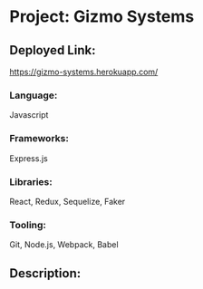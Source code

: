 # Project: Gizmo Systems
## Deployed Link:
https://gizmo-systems.herokuapp.com/

### Language:
Javascript

### Frameworks:
Express.js

### Libraries:
React, Redux, Sequelize, Faker

### Tooling:
Git, Node.js, Webpack, Babel

## Description:
